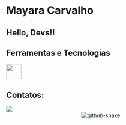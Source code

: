 # Mayara Carvalho
## Hello, Devs!!




## Ferramentas e Tecnologias

<img loading="lazy" src="https://cdn.jsdelivr.net/gh/devicons/devicon/icons/git/git-original.svg" width="40" height="40"/>






## Contatos:

<div>
<a href="https://www.linkedin.com/in/mayara-carvalho-dev/" target="_blank"><img loading="lazy" src="https://img.shields.io/badge/-LinkedIn-%230077B5?style=for-the-badge&logo=linkedin&logoColor=white" target="_blank"></a>   
</div>

<!--
**MayaraMCarvalho/MayaraMCarvalho** is a ✨ _special_ ✨ repository because its `README.md` (this file) appears on your GitHub profile.

Here are some ideas to get you started:

- 🔭 I’m currently working on ...
- 🌱 I’m currently learning ...
- 👯 I’m looking to collaborate on ...
- 🤔 I’m looking for help with ...
- 💬 Ask me about ...
- 📫 How to reach me: ...
- 😄 Pronouns: ...
- ⚡ Fun fact: ...
-->

<div style="text-align: center;">
  <picture>
    <source media="(prefers-color-scheme: dark)" srcset="https://github.com/MayaraMCarvalho/MayaraMCarvalho/blob/output/github-snake-dark.svg" />
    <source media="(prefers-color-scheme: light)" srcset="https://github.com/MayaraMCarvalho/MayaraMCarvalho/blob/output/github-snake.svg" />
    <img alt="github-snake" src="https://github.com/MayaraMCarvalho/MayaraMCarvalho/blob/output/ocean.gif" />
  </picture>
</div>
